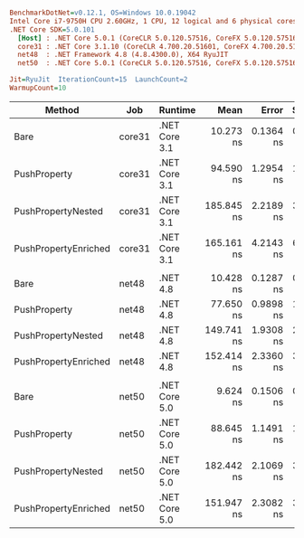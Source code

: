 ``` ini

BenchmarkDotNet=v0.12.1, OS=Windows 10.0.19042
Intel Core i7-9750H CPU 2.60GHz, 1 CPU, 12 logical and 6 physical cores
.NET Core SDK=5.0.101
  [Host] : .NET Core 5.0.1 (CoreCLR 5.0.120.57516, CoreFX 5.0.120.57516), X64 RyuJIT
  core31 : .NET Core 3.1.10 (CoreCLR 4.700.20.51601, CoreFX 4.700.20.51901), X64 RyuJIT
  net48  : .NET Framework 4.8 (4.8.4300.0), X64 RyuJIT
  net50  : .NET Core 5.0.1 (CoreCLR 5.0.120.57516, CoreFX 5.0.120.57516), X64 RyuJIT

Jit=RyuJit  IterationCount=15  LaunchCount=2  
WarmupCount=10  

```
|               Method |    Job |       Runtime |       Mean |     Error |    StdDev | Ratio | RatioSD |
|--------------------- |------- |-------------- |-----------:|----------:|----------:|------:|--------:|
|                 Bare | core31 | .NET Core 3.1 |  10.273 ns | 0.1364 ns | 0.2041 ns |  1.00 |    0.00 |
|         PushProperty | core31 | .NET Core 3.1 |  94.590 ns | 1.2954 ns | 1.9389 ns |  9.21 |    0.31 |
|   PushPropertyNested | core31 | .NET Core 3.1 | 185.845 ns | 2.2189 ns | 3.3212 ns | 18.10 |    0.42 |
| PushPropertyEnriched | core31 | .NET Core 3.1 | 165.161 ns | 4.2143 ns | 6.3077 ns | 16.09 |    0.76 |
|                      |        |               |            |           |           |       |         |
|                 Bare |  net48 |      .NET 4.8 |  10.428 ns | 0.1287 ns | 0.1927 ns |  1.00 |    0.00 |
|         PushProperty |  net48 |      .NET 4.8 |  77.650 ns | 0.9898 ns | 1.4815 ns |  7.45 |    0.18 |
|   PushPropertyNested |  net48 |      .NET 4.8 | 149.741 ns | 1.9308 ns | 2.8899 ns | 14.36 |    0.32 |
| PushPropertyEnriched |  net48 |      .NET 4.8 | 152.414 ns | 2.3360 ns | 3.4241 ns | 14.63 |    0.43 |
|                      |        |               |            |           |           |       |         |
|                 Bare |  net50 | .NET Core 5.0 |   9.624 ns | 0.1506 ns | 0.2254 ns |  1.00 |    0.00 |
|         PushProperty |  net50 | .NET Core 5.0 |  88.645 ns | 1.1491 ns | 1.7199 ns |  9.22 |    0.37 |
|   PushPropertyNested |  net50 | .NET Core 5.0 | 182.442 ns | 2.1069 ns | 3.1535 ns | 18.97 |    0.69 |
| PushPropertyEnriched |  net50 | .NET Core 5.0 | 151.947 ns | 2.3082 ns | 3.4548 ns | 15.80 |    0.49 |
